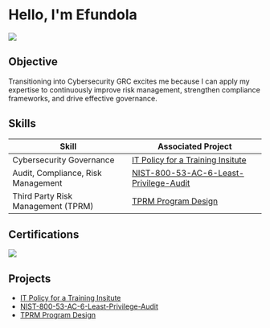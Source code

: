 # Hello, I'm Efundola
<a href="https://linkedin.com"><img src="https://img.shields.io/badge/-LinkedIn-0072b1?&style=for-the-badge&logo=linkedin&logoColor=white" /></a>

## Objective
Transitioning into Cybersecurity GRC excites me because I can apply my expertise to continuously improve risk management, strengthen compliance frameworks, and drive effective governance.

## Skills
| Skill                                         | Associated Project         |
|-----------------------------------------------|----------------------------|
| Cybersecurity Governance                      | <a href="https://github.com/Efun-D/IT-Policy-Document-for-an-SME/tree/main">IT Policy for a Training Insitute</a>|
| Audit, Compliance, Risk Management            | <a href="https://github.com/Efun-D/NIST-800-53-AC-6-Least-Privilege-Audit/tree/main">NIST-800-53-AC-6-Least-Privilege-Audit</a>|
| Third Party Risk Management (TPRM)            | <a href="https://github.com/Efun-D/TPRM-Program-Design">TPRM Program Design</a>|

## Certifications

<div>
<img src="https://img.shields.io/badge/-Security%2B-FF0000?&style=for-the-badge&logo=CompTIA&logoColor=white" />
</div>

## Projects
- <a href="https://github.com/Efun-D/IT-Policy-Document-for-an-SME/tree/main">IT Policy for a Training Insitute</a>
- <a href="https://github.com/Efun-D/NIST-800-53-AC-6-Least-Privilege-Audit/tree/main)">NIST-800-53-AC-6-Least-Privilege-Audit</a>
- <a href="https://github.com/Efun-D/TPRM-Program-Design">TPRM Program Design</a>
